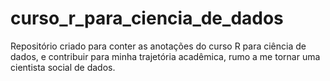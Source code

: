 
# curso_r_para_ciencia_de_dados

<!-- badges: start -->
<!-- badges: end -->

Repositório criado para conter as anotações do curso R para ciência de dados, e contribuir para minha trajetória acadêmica, rumo a me tornar uma cientista social de dados.

